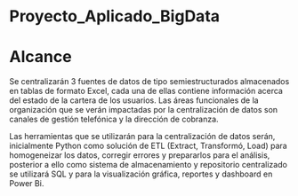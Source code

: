 # Proyecto_Aplicado_BigData

# Alcance 

Se centralizarán 3 fuentes de datos de tipo semiestructurados almacenados en tablas de formato Excel, cada una de ellas contiene información acerca del estado de la cartera de los usuarios.
Las áreas funcionales de la organización que se verán impactadas por la centralización de datos son canales de gestión telefónica y la dirección de cobranza.

Las herramientas que se utilizarán para la centralización de datos serán, inicialmente Python como solución de ETL (Extract, Transformó, Load) para homogeneizar los datos, corregir errores y prepararlos para el análisis, posterior a ello como sistema de almacenamiento y repositorio centralizado se utilizará SQL y para la visualización gráfica, reportes y dashboard en Power Bi.
